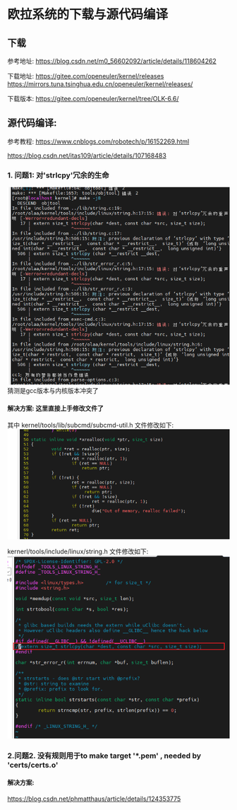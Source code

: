 # 欧拉系统的下载与源代码编译
## 下载
参考地址: 
https://blog.csdn.net/m0_56602092/article/details/118604262

下载地址:
https://gitee.com/openeuler/kernel/releases 
https://mirrors.tuna.tsinghua.edu.cn/openeuler/kernel/releases/  

下载版本: https://gitee.com/openeuler/kernel/tree/OLK-6.6/

## 源代码编译:
参考教程:
https://www.cnblogs.com/robotech/p/16152269.html

https://blog.csdn.net/itas109/article/details/107168483

### 1. 问题1: 对'strlcpy'冗余的生命
   ![alt text](c191f580db0800ed09ffc71849004ad.png)
 猜测是gcc版本与内核版本冲突了
    
#### 解决方案: 这里直接上手修改文件了
其中 kernel/tools/lib/subcmd/subcmd-util.h 文件修改如下:
![alt text](image.png)

kernerl/tools/include/linux/string.h 文件修改如下:
![alt text](image-1.png)

### 2.问题2. 没有规则用于to make target '*.pem' , needed by 'certs/certs.o'

#### 解决方案:
https://blog.csdn.net/phmatthaus/article/details/124353775

